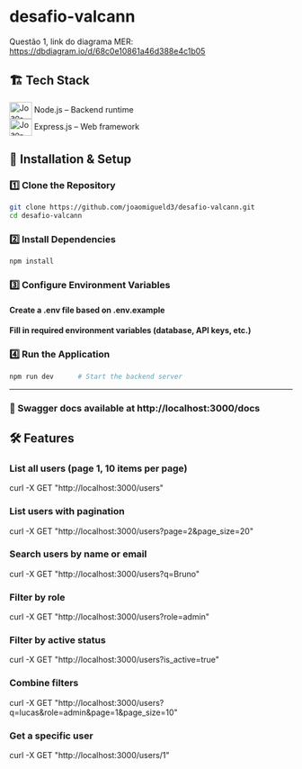 # desafio-valcann

Questão 1, link do diagrama MER: https://dbdiagram.io/d/68c0e10861a46d388e4c1b05

## 🏗 Tech Stack

<img align="center" alt="Joao-Node" height="30" width="40" src="https://skillicons.dev/icons?i=nodejs&theme=light"> Node.js – Backend runtime  
<img align="center" alt="Joao-Express" height="30" width="40" src="https://skillicons.dev/icons?i=express&theme=light"> Express.js – Web framework

</div>

## 🚀 Installation & Setup  

### 1️⃣ Clone the Repository  
```sh
git clone https://github.com/joaomigueld3/desafio-valcann.git
cd desafio-valcann
```

### 2️⃣ Install Dependencies  
```sh
npm install
```
### 3️⃣ Configure Environment Variables
#### Create a .env file based on .env.example
#### Fill in required environment variables (database, API keys, etc.)

### 4️⃣ Run the Application
```sh 
npm run dev      # Start the backend server
```
---

### 📖 Swagger docs available at http://localhost:3000/docs

## 🛠 Features

### List all users (page 1, 10 items per page)
curl -X GET "http://localhost:3000/users"

### List users with pagination
curl -X GET "http://localhost:3000/users?page=2&page_size=20"

### Search users by name or email
curl -X GET "http://localhost:3000/users?q=Bruno"

### Filter by role
curl -X GET "http://localhost:3000/users?role=admin"

### Filter by active status
curl -X GET "http://localhost:3000/users?is_active=true"

### Combine filters
curl -X GET "http://localhost:3000/users?q=lucas&role=admin&page=1&page_size=10"

### Get a specific user
curl -X GET "http://localhost:3000/users/1"
